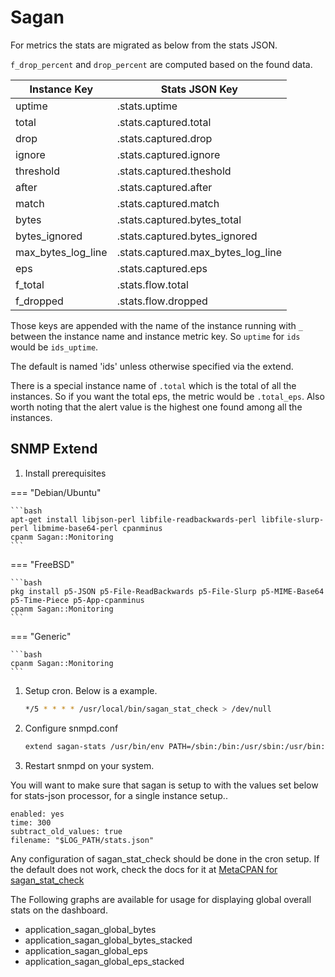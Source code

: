 
# Sagan

For metrics the stats are migrated as below from the stats JSON.

`f_drop_percent` and `drop_percent` are computed based on the found data.

| Instance Key       | Stats JSON Key                     |
|--------------------|------------------------------------|
| uptime             | .stats.uptime                      |
| total              | .stats.captured.total              |
| drop               | .stats.captured.drop               |
| ignore             | .stats.captured.ignore             |
| threshold          | .stats.captured.theshold           |
| after              | .stats.captured.after              |
| match              | .stats.captured.match              |
| bytes              | .stats.captured.bytes_total        |
| bytes_ignored      | .stats.captured.bytes_ignored      |
| max_bytes_log_line | .stats.captured.max_bytes_log_line |
| eps                | .stats.captured.eps                |
| f_total            | .stats.flow.total                  |
| f_dropped          | .stats.flow.dropped                |

Those keys are appended with the name of the instance running with `_`
between the instance name and instance metric key. So `uptime` for
`ids` would be `ids_uptime`.

The default is named 'ids' unless otherwise specified via the extend.

There is a special instance name of `.total` which is the total of all
the instances. So if you want the total eps, the metric would be
`.total_eps`. Also worth noting that the alert value is the highest
one found among all the instances.

## SNMP Extend

1. Install prerequisites

=== "Debian/Ubuntu"

    ```bash
    apt-get install libjson-perl libfile-readbackwards-perl libfile-slurp-perl libmime-base64-perl cpanminus
    cpanm Sagan::Monitoring
    ```

=== "FreeBSD"

    ```bash
    pkg install p5-JSON p5-File-ReadBackwards p5-File-Slurp p5-MIME-Base64 p5-Time-Piece p5-App-cpanminus
    cpanm Sagan::Monitoring
    ```

=== "Generic"

    ```bash
    cpanm Sagan::Monitoring
    ```


1. Setup cron. Below is a example.

    ```bash
    */5 * * * * /usr/local/bin/sagan_stat_check > /dev/null
    ```

3. Configure snmpd.conf

    ```bash
    extend sagan-stats /usr/bin/env PATH=/sbin:/bin:/usr/sbin:/usr/bin:/usr/local/sbin:/usr/local/bin sagan_stat_check -c
    ```

4. Restart snmpd on your system.

You will want to make sure that sagan is setup to with the values set
below for stats-json processor, for a single instance setup..

```
enabled: yes
time: 300
subtract_old_values: true
filename: "$LOG_PATH/stats.json"
```

Any configuration of sagan_stat_check should be done in the cron
setup. If the default does not work, check the docs for it at
[MetaCPAN for sagan_stat_check](https://metacpan.org/dist/Sagan-Monitoring/view/bin/sagan_stat_check)

The Following graphs are available for usage for displaying global
overall stats on the dashboard.

- application_sagan_global_bytes
- application_sagan_global_bytes_stacked
- application_sagan_global_eps
- application_sagan_global_eps_stacked
